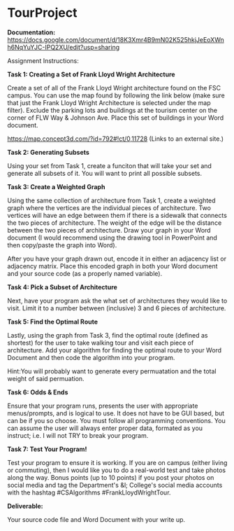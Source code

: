 # TourProject

**Documentation:** https://docs.google.com/document/d/18K3Xmr4B9mN02K525hkjJeEoXWnh6NqYuYJC-IPQ2XU/edit?usp=sharing

Assignment Instructions:

**Task 1: Creating a Set of Frank Lloyd Wright Architecture**

Create a set of all of the Frank Lloyd Wright architecture found on the FSC campus. You can use the map found by following the link below (make sure that just the Frank Lloyd Wright Architecture is selected under the map filter).  Exclude the parking lots and buildings at the tourism center on the corner of FLW Way & Johnson Ave. Place this set of buildings in your Word document.

https://map.concept3d.com/?id=792#!ct/0,11728  (Links to an external site.)

**Task 2: Generating Subsets**

Using your set from Task 1, create a funciton that will take your set and generate all subsets of it. You will want to print all possible subsets.

**Task 3: Create a Weighted Graph**

Using the same collection of architecture from Task 1, create a weighted graph where the vertices are the individual pieces of architecture. Two vertices will have an edge between them if there is a sidewalk that connects the two pieces of architecture. The weight of the edge will be the distance between the two pieces of architecture. Draw your graph in your Word document (I would recommend using the drawing tool in PowerPoint and then copy/paste the graph into Word).

After you have your graph drawn out, encode it in either an adjacency list or adjacency matrix. Place this encoded graph in both your Word document and your source code (as a properly named variable).

**Task 4: Pick a Subset of Architecture**

Next, have your program ask the what set of architectures they would like to visit.  Limit it to a number between (inclusive) 3 and 6 pieces of architecture.

**Task 5: Find the Optimal Route**

Lastly, using the graph from Task 3, find the optimal route (defined as shortest) for the user to take walking tour and visit each piece of architecture. Add your algorithm for finding the optimal route to your Word Document and then code the algorithm into your program.

Hint:You will probably want to generate every permuatation and the total weight of said permuation.

**Task 6: Odds & Ends**

Ensure that your program runs, presents the user with appropriate menus/prompts, and is logical to use. It does not have to be GUI based, but can be if you so choose. You must follow all programming conventions. You can assume the user will always enter proper data, formated as you instruct; i.e. I will not TRY to break your program.

**Task 7: Test Your Program!**

Test your program to ensure it is working. If you are on campus (either living or commuting), then I would like you to do a real-world test and take photos along the way. Bonus points (up to 10 points) if you post your photos on social media and tag the Department's &l; College's social media accounts with the hashtag #CSAlgorithms #FrankLloydWrightTour.

**Deliverable:**

Your source code file and Word Document with your write up.
